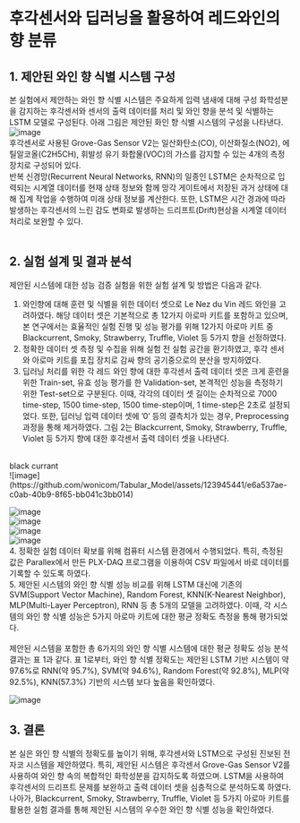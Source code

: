 # 후각센서와 딥러닝을 활용하여 레드와인의 향 분류

## 1. 제안된 와인 향 식별 시스템 구성
본 실험에서 제안하는 와인 향 식별 시스템은 주요하게 입력 냄새에 대해 구성 화학성분을 감지하는 후각센서와 센서의 출력 데이터를 처리 및 와인 향을 분석 및 식별하는 LSTM 모델로 구성된다. 아래 그림은 제안된 화인 향 식별 시스템의 구성을 나타낸다.
![image](https://github.com/wonicom/Tabular_Model/assets/123945441/18dbb453-a92e-4935-861f-c5ccb3ddbfd5)<br>
후각센서로 사용된 Grove-Gas Sensor V2는 일산화탄소(CO), 이산화질소(NO2), 에틸알코올(C2H5CH), 휘발성 유기 화합물(VOC)의 가스를 감지할 수 있는 4개의 측정 장치로 구성되어 있다.<br>
 반복 신경망(Recurrent Neural Networks, RNN)의 일종인 LSTM은 순차적으로 입력되는 시계열 데이터를 현재 상태 정보와 함께 망각 게이트에서 저장된 과거 상태에 대해 집계 작업을 수행하여 미래 상태 정보를 계산한다. 또한, LSTM은 시간 경과에 따라 발생하는 후각센서의 느린 감도 변화로 발생하는 드리프트(Drift)현상을 시계열 데이터 처리로 보완할 수 있다.<br>
<br>
## 2. 실험 설계 및 결과 분석
제안된 시스템에 대한 성능 검증 실험을 위한 실험 설계 및 방법은 다음과 같다.
1. 와인향에 대해 훈련 및 식별을 위한 데이터 셋으로 Le Nez du Vin 레드 와인을 고려하였다. 해당 데이터 셋은 기본적으로 총 12가지 아로마 키트를 포함하고 있으며, 본 연구에서는 효율적인 실험 진행 및 성능 평가를 위해 12가지 아로마 키트 중 Blackcurrent, Smoky, Strawberry, Truffle, Violet 등 5가지 향을 선정하였다.<br>
2.  정확한 데이터 셋 측정 및 수집을 위해 실험 전 실험 공간을 환기하였고, 후각 센서와 아로마 키트를 포집 장치로 감싸 향의 공기중으로의 분산을 방지하였다.<br>
3. 딥러닝 처리를 위한 각 레드 와인 향에 대한 후각센서 출력 데이터 셋은 크게 훈련을 위한 Train-set, 유효 성능 평가를 한 Validation-set, 본격적인 성능을 측정하기 위한 Test-set으로 구분된다. 이때, 각각의 데이터 셋 길이는 순차적으로 7000 time-step, 1500 time-step, 1500 time-step이며, 1 time-step은 2초로 설정되었다. 또한, 딥러닝 입력 데이터 셋에 ’0’ 등의 결측치가 있는 경우, Preprocessing 과정을 통해 제거하였다. 그림 2는 Blackcurrent, Smoky, Strawberry, Truffle, Violet 등 5가지 향에 대한 후각센서 출력 데이터 셋을 나타낸다.<br>
<br>
black currant<br>
![image](https://github.com/wonicom/Tabular_Model/assets/123945441/e6a537ae-c0ab-40b9-8f65-bb041c3bb014)<br>

![image](https://github.com/wonicom/Tabular_Model/assets/123945441/98842000-b22e-4488-9a11-44e8a355c8a5)<br>
![image](https://github.com/wonicom/Tabular_Model/assets/123945441/20d02c47-ecd6-400c-926d-503b7d8b5da5)<br>
![image](https://github.com/wonicom/Tabular_Model/assets/123945441/59f1e013-2f8b-483a-b6b5-16ee8d08a32d)<br>
![image](https://github.com/wonicom/Tabular_Model/assets/123945441/9e4b69ed-819e-43ea-ac98-90632ca76b87)<br>
4. 정확한 실험 데이터 확보를 위해 컴퓨터 시스템 환경에서 수행되었다. 특히, 측정된 값은 Parallex에서 만든 PLX-DAQ 프로그램을 이용하여 CSV 파일에서 바로 데이터를 기록할 수 있도록 하였다.<br>
5. 제안된 시스템의 와인 향 식별 성능 비교를 위해 LSTM 대신에 기존의 SVM(Support Vector Machine), Random Forest, KNN(K-Nearest Neighbor), MLP(Multi-Layer Perceptron), RNN 등 총 5개의 모델을 고려하였다. 이때, 각 시스템의 와인 향 식별 성능은 5가지 아로마 키트에 대한 평균 정확도 측정을 통해 평가되었다. <br>
<br>
제안된 시스템을 포함한 총 6가지의 와인 향 식별 시스템에 대한 평균 정확도 성능 분석 결과는 표 1과 같다. 표 1로부터, 와인 향 식별 정확도는 제안된 LSTM 기반 시스템이 약 97.6%로 RNN(약 95.7%), SVM(약 94.6%), Random Forest(약 92.8%), MLP(약 92.5%), KNN(57.3%) 기반의 시스템 보다 높음을 확인하였다.<br>

![image](https://github.com/wonicom/Tabular_Model/assets/123945441/56355c37-d2bb-42ab-9b43-c49e07f56ac5)<br>

## 3. 결론
본 실은 와인 향 식별의 정확도를 높이기 위해, 후각센서와 LSTM으로 구성된 진보된 전자코 시스템을 제안하였다. 특히, 제안된 시스템은 후각센서 Grove-Gas Sensor V2를 사용하여 와인 향 속의 복합적인 화학성분을 감지하도록 하였으며. LSTM을 사용하여 후각센서의 드리프트 문제를 보완하고 출력 데이터 셋을 심층적으로 분석하도록 하였다. 나아가, Blackcurrent, Smoky, Strawberry, Truffle, Violet 등 5가지 아로마 키트를 활용한 실험 결과를 통해 제안된 시스템의 우수한 와인 향 식별 성능을 확인하였다.
